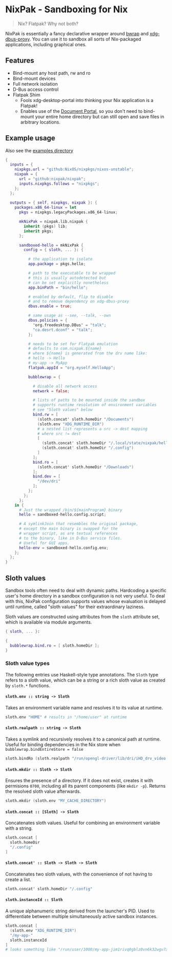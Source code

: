 # NixPak - Sandboxing for Nix

> Nix? Flatpak? Why not both?

NixPak is essentially a fancy declarative wrapper around
[bwrap](https://github.com/containers/bubblewrap) and
[xdg-dbus-proxy](https://github.com/flatpak/xdg-dbus-proxy).
You can use it to sandbox all sorts of Nix-packaged applications,
including graphical ones.

## Features

- Bind-mount any host path, rw and ro
- Bind-mount devices
- Full network isolation
- D-Bus access control
- Flatpak Shim
  - Fools xdg-desktop-portal into thinking your Nix application is a Flatpak!
  - Enables use of the [Document Portal](https://docs.flatpak.org/en/latest/portal-api-reference.html#gdbus-org.freedesktop.portal.Documents),
    so you don't need to bind-mount your entire home directory but can still open and save files in arbitrary locations.

## Example usage

Also see the [examples directory](./examples)

```nix
{
  inputs = {
    nixpkgs.url = "github:NixOS/nixpkgs/nixos-unstable";
    nixpak = {
      url = "github:nixpak/nixpak";
      inputs.nixpkgs.follows = "nixpkgs";
    };
  };
    
  outputs = { self, nixpkgs, nixpak }: {
    packages.x86_64-linux = let
      pkgs = nixpkgs.legacyPackages.x86_64-linux;

      mkNixPak = nixpak.lib.nixpak {
        inherit (pkgs) lib;
        inherit pkgs;
      };

      sandboxed-hello = mkNixPak {
        config = { sloth, ... }: {

          # the application to isolate
          app.package = pkgs.hello;

          # path to the executable to be wrapped
          # this is usually autodetected but
          # can be set explicitly nonetheless
          app.binPath = "bin/hello";

          # enabled by default, flip to disable
          # and to remove dependency on xdg-dbus-proxy
          dbus.enable = true;

          # same usage as --see, --talk, --own
          dbus.policies = {
            "org.freedesktop.DBus" = "talk";
            "ca.desrt.dconf" = "talk";
          };

          # needs to be set for Flatpak emulation
          # defaults to com.nixpak.${name}
          # where ${name} is generated from the drv name like:
          # hello -> Hello
          # my-app -> MyApp
          flatpak.appId = "org.myself.HelloApp";

          bubblewrap = {

            # disable all network access
            network = false;

            # lists of paths to be mounted inside the sandbox
            # supports runtime resolution of environment variables
            # see "Sloth values" below
            bind.rw = [
              (sloth.concat' sloth.homeDir "/Documents")
              (sloth.env "XDG_RUNTIME_DIR")
              # a nested list represents a src -> dest mapping
              # where src != dest
              [
                (sloth.concat' sloth.homeDir "/.local/state/nixpak/hello/config")
                (sloth.concat' sloth.homeDir "/.config")
              ]
            ];
            bind.ro = [
              (sloth.concat' sloth.homeDir "/Downloads")
            ];
            bind.dev = [
              "/dev/dri"
            ];
          };
        };
      };
    in {
      # Just the wrapped /bin/${mainProgram} binary
      hello = sandboxed-hello.config.script;

      # A symlinkJoin that resembles the original package,
      # except the main binary is swapped for the
      # wrapper script, as are textual references
      # to the binary, like in D-Bus service files.
      # Useful for GUI apps.
      hello-env = sandboxed-hello.config.env;
    };
  };
}
```
## Sloth values

Sandbox tools often need to deal with dynamic paths. Hardcoding a specific user's home directory in
a sandbox configuration is not very useful. To deal with this, NixPak configuration supports values
whose evaluation is delayed until runtime, called "sloth values" for their extraordinary laziness.

Sloth values are constructed using attributes from the `sloth` attribute set, which is available
via module arguments.

```nix
{ sloth, ... }:

{
  bubblewrap.bind.ro = [ sloth.homeDir ];
}
```

### Sloth value types

The following entries use Haskell-style type annotations. The `Sloth` type refers to a sloth value,
which can be a string or a rich sloth value as created by `sloth.*` functions.

#### `sloth.env :: string -> Sloth`

Takes an environment variable name and resolves it to its value at runtime.

```nix
sloth.env "HOME" # results in "/home/user" at runtime
```

#### `sloth.realpath :: string -> Sloth`

Takes a symlink and recursively resolves it to a canonical path at runtime.
Useful for binding dependencies in the Nix store when `bubblewrap.bindEntireStore = false`

```nix
sloth.bindRo (sloth.realpath "/run/opengl-driver/lib/dri/iHD_drv_video.so") # binds the Intel VA driver
```

#### `sloth.mkdir :: Sloth -> Sloth`

Ensures the presence of a directory. If it does not exist, creates it with permisions `0700`,
including all its parent components (like `mkdir -p`). Returns the resolved sloth value afterwards.

```nix
sloth.mkdir (sloth.env "MY_CACHE_DIRECTORY")
```

#### `sloth.concat :: [Sloth] -> Sloth`

Concatenates sloth values. Useful for combining an environment variable with a string.

```nix
sloth.concat [
  sloth.homeDir
  "/.config"
]
```

#### `sloth.concat' :: Sloth -> Sloth -> Sloth`

Concatenates two sloth values, with the convenience of not having to create a list.

```nix
sloth.concat' sloth.homeDir "/.config"
```

#### `sloth.instanceId :: Sloth`

A unique alphanumeric string derived from the launcher's PID. Used to differentiate between
multiple simultaneously active sandbox instances.

```nix
sloth.concat [
  (sloth.env "XDG_RUNTIME_DIR")
  "/my-app-"
  sloth.instanceId
]
# looks something like "/run/user/1000/my-app-jim1rivq0gblz0vn6k32wgv7aq"
```
